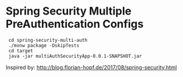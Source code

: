 # Spring Security Multiple PreAuthentication Configs


```shell
 cd spring-security-multi-auth
 ./mvnw package -DskipTests
 cd target
 java -jar multiAuthSecurityApp-0.0.1-SNAPSHOT.jar
```

Inspired by: http://blog.florian-hopf.de/2017/08/spring-security.html